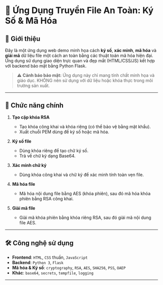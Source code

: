 # 🔐 Ứng Dụng Truyền File An Toàn: Ký Số & Mã Hóa

## 🧩 Giới thiệu

Đây là một ứng dụng web demo minh họa cách **ký số**, **xác minh**, **mã hóa** và **giải mã** dữ liệu file một cách an toàn bằng các thuật toán mã hóa hiện đại. Ứng dụng sử dụng giao diện trực quan và đẹp mắt (HTML/CSS/JS) kết hợp với backend bảo mật bằng Python Flask.

> ⚠️ **Cảnh báo bảo mật:** Ứng dụng này chỉ mang tính chất minh họa và giáo dục. KHÔNG nên sử dụng với dữ liệu hoặc khóa thực trong môi trường sản xuất.

---

## 🚀 Chức năng chính

1. **Tạo cặp khóa RSA**
   - Tạo khóa công khai và khóa riêng (có thể bảo vệ bằng mật khẩu).
   - Xuất chuỗi PEM dùng để ký số hoặc mã hóa.

2. **Ký số file**
   - Dùng khóa riêng để tạo chữ ký số.
   - Trả về chữ ký dạng Base64.

3. **Xác minh chữ ký**
   - Dùng khóa công khai và chữ ký để xác minh tính toàn vẹn file.

4. **Mã hóa file**
   - Mã hóa nội dung file bằng AES (khóa phiên), sau đó mã hóa khóa phiên bằng RSA công khai.

5. **Giải mã file**
   - Giải mã khóa phiên bằng khóa riêng RSA, sau đó giải mã nội dung file AES.

---

## 🛠 Công nghệ sử dụng

- **Frontend**: `HTML`, `CSS` thuần, `JavaScript`
- **Backend**: `Python 3`, `Flask`
- **Mã hóa & Ký số**: `cryptography`, `RSA`, `AES`, `SHA256`, `PSS`, `OAEP`
- **Khác**: `base64`, `secrets`, `tempfile`, `logging`

---



